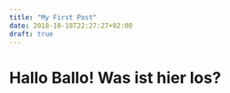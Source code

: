 ```yaml
---
title: "My First Post"
date: 2018-10-18T22:27:27+02:00
draft: true
---
```


# Hallo Ballo! Was ist hier los?